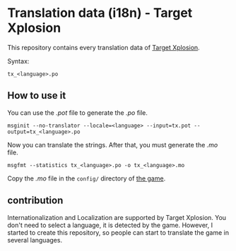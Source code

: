 # Translation data (i18n) - Target Xplosion #

This repository contains every translation data of
[Target Xplosion](https://github.com/Gumichan01/target-xplosion).

Syntax:

    tx_<language>.po


## How to use it ##

You can use the *.pot* file to generate the *.po* file.

    msginit --no-translator --locale=<language> --input=tx.pot --output=tx_<language>.po

Now you can translate the strings.
After that, you must generate the *.mo* file.

    msgfmt --statistics tx_<language>.po -o tx_<language>.mo


Copy the *.mo* file in the `config/` directory of [the game](https://github.com/Gumichan01/target-xplosion).

## contribution ##

Internationalization and Localization are supported by Target Xplosion.
You don't need to select a language, it is detected by the game.
However, I started to create this repository, so people can start to translate
the game in several languages.
